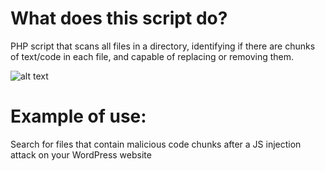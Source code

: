 # What does this script do?
PHP script that scans all files in a directory, identifying if there are chunks of text/code in each file, and capable of replacing or removing them.

![alt text](https://ibb.co/26Bcvc8)

# Example of use: 
Search for files that contain malicious code chunks after a JS injection attack on your WordPress website

